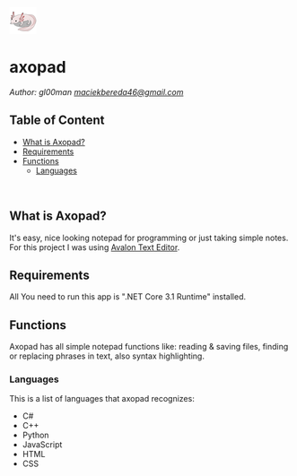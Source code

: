 <img src="https://raw.githubusercontent.com/gl00man/axopad/master/axopad/Assets/Icons/icon.png"></img> 
# axopad
*Author: gl00man <maciekbereda46@gmail.com>*

## Table of Content
  - [What is Axopad?](#what-is-axopad)
  - [Requirements](#requirements)
  - [Functions](#functions)
    - [Languages](#languages)
    
<br />

## What is Axopad?
It's easy, nice looking notepad for programming or just taking simple notes. <br />
For this project I was using <a href="http://avalonedit.net/">Avalon Text Editor</a>.

## Requirements
All You need to run this app is ".NET Core 3.1 Runtime" installed.

## Functions
Axopad has all simple notepad functions like: reading & saving files, finding or replacing phrases in text, also syntax highlighting.
### Languages
This is a list of languages that axopad recognizes:
  - C#
  - C++
  - Python
  - JavaScript
  - HTML
  - CSS
